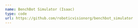 ```yaml
---
name: BenchBot Simulator (Isaac)
type: code
url: https://github.com/roboticvisionorg/benchbot_simulator
---
```

